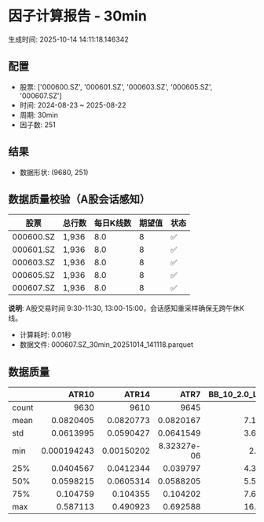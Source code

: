 # 因子计算报告 - 30min

生成时间: 2025-10-14 14:11:18.146342

## 配置

- 股票: ['000600.SZ', '000601.SZ', '000603.SZ', '000605.SZ', '000607.SZ']
- 时间: 2024-08-23 ~ 2025-08-22
- 周期: 30min
- 因子数: 251

## 结果

- 数据形状: (9680, 251)

## 数据质量校验（A股会话感知）

| 股票 | 总行数 | 每日K线数 | 期望值 | 状态 |
|------|--------|----------|--------|------|
| 000600.SZ | 1,936 | 8.0 | 8 | ✅ |
| 000601.SZ | 1,936 | 8.0 | 8 | ✅ |
| 000603.SZ | 1,936 | 8.0 | 8 | ✅ |
| 000605.SZ | 1,936 | 8.0 | 8 | ✅ |
| 000607.SZ | 1,936 | 8.0 | 8 | ✅ |

**说明**: A股交易时间 9:30-11:30, 13:00-15:00，会话感知重采样确保无跨午休K线。
- 计算耗时: 0.01秒
- 数据文件: 000607.SZ_30min_20251014_141118.parquet

## 数据质量

|       |          ATR10 |         ATR14 |           ATR7 |   BB_10_2.0_Lower |   BB_10_2.0_Middle |   BB_10_2.0_Upper |   BB_10_2.0_Width |   BB_15_2.0_Lower |   BB_15_2.0_Middle |   BB_15_2.0_Upper |   BB_15_2.0_Width |   BB_20_2.0_Lower |   BB_20_2.0_Middle |   BB_20_2.0_Upper |   BB_20_2.0_Width |    BOLB_20 |      CCI10 |      CCI14 |      CCI20 |      EMA12 |      EMA15 |      EMA20 |       EMA3 |       EMA5 |       EMA8 |    FIXLB10 |     FIXLB3 |     FIXLB5 |     FIXLB8 |     FMAX10 |     FMAX15 |     FMAX20 |      FMAX5 |    FMEAN10 |    FMEAN15 |    FMEAN20 |     FMEAN5 |     FMIN10 |     FMIN15 |     FMIN20 |      FMIN5 |     FSTD10 |     FSTD15 |     FSTD20 |      FSTD5 |    LEXLB10 |     LEXLB3 |     LEXLB5 |     LEXLB8 |       MA10 |       MA15 |       MA20 |        MA3 |        MA5 |        MA8 |          MACD |   MACD_12_26_9 |   MACD_6_13_4 |   MACD_8_17_5 |      MACD_HIST |   MACD_SIGNAL |   MEANLB10 |    MEANLB3 |    MEANLB5 |    MEANLB8 |       MSTD10 |       MSTD15 |        MSTD5 |      Momentum1 |     Momentum10 |     Momentum12 |     Momentum15 |     Momentum20 |      Momentum3 |      Momentum5 |      Momentum8 |              OBV |   OBV_SMA10 |   OBV_SMA15 |   OBV_SMA20 |   OBV_SMA5 |   Position10 |   Position12 |   Position15 |   Position20 |   Position25 |   Position30 |   Position5 |   Position8 |       RAND |     RANDNX |      RANDX |      RPROB |    RPROBCX |    RPROBNX |     RPROBX |        RSI |      RSI10 |      RSI14 |       RSI7 |       STCX |          STOCH |    STOCH_10_14 |    STOCH_14_20 |     STOCH_7_10 |        STX |   TA_ADXR_14 |   TA_ADX_14 |   TA_APO_fastperiod12_matype0_slowperiod26 |   TA_AROONOSC_14 |   TA_AROON_14_down |   TA_AROON_14_up |   TA_CCI_14 |   TA_CDL2CROWS |   TA_CDL3BLACKCROWS |   TA_CDL3INSIDE |   TA_CDL3LINESTRIKE |   TA_CDL3OUTSIDE |   TA_CDL3STARSINSOUTH |   TA_CDL3WHITESOLDIERS |   TA_CDLABANDONEDBABY |   TA_CDLADVANCEBLOCK |   TA_CDLBELTHOLD |   TA_CDLBREAKAWAY |   TA_CDLCLOSINGMARUBOZU |   TA_CDLCONCEALBABYSWALL |   TA_CDLCOUNTERATTACK |   TA_CDLDARKCLOUDCOVER |   TA_CDLDOJI |   TA_CDLDOJISTAR |   TA_CDLDRAGONFLYDOJI |   TA_CDLENGULFING |   TA_CDLEVENINGDOJISTAR |   TA_CDLEVENINGSTAR |   TA_CDLGAPSIDESIDEWHITE |   TA_CDLGRAVESTONEDOJI |   TA_CDLHAMMER |   TA_CDLHANGINGMAN |   TA_CDLHARAMI |   TA_CDLHARAMICROSS |   TA_CDLHIGHWAVE |   TA_CDLHIKKAKE |   TA_CDLHOMINGPIGEON |   TA_CDLIDENTICAL3CROWS |   TA_CDLINNECK |   TA_CDLINVERTEDHAMMER |   TA_CDLKICKING |   TA_CDLKICKINGBYLENGTH |   TA_CDLLADDERBOTTOM |   TA_CDLLONGLEGGEDDOJI |   TA_CDLLONGLINE |   TA_CDLMARUBOZU |   TA_CDLMATCHINGLOW |   TA_CDLMATHOLD |   TA_CDLMORNINGDOJISTAR |   TA_CDLMORNINGSTAR |   TA_CDLONNECK |   TA_CDLPIERCING |   TA_CDLRICKSHAWMAN |   TA_CDLRISEFALL3METHODS |   TA_CDLSEPARATINGLINES |   TA_CDLSHOOTINGSTAR |   TA_CDLSHORTLINE |   TA_CDLSPINNINGTOP |   TA_CDLSTALLEDPATTERN |   TA_CDLSTICKSANDWICH |   TA_CDLTAKURI |   TA_CDLTASUKIGAP |   TA_CDLTHRUSTING |   TA_CDLTRISTAR |   TA_CDLUNIQUE3RIVER |   TA_CDLUPSIDEGAP2CROWS |   TA_CDLXSIDEGAP3METHODS |   TA_DEMA_10 |   TA_DEMA_20 |   TA_DEMA_5 |   TA_DX_14 |   TA_EMA_10 |   TA_EMA_20 |   TA_EMA_30 |   TA_EMA_5 |   TA_EMA_60 |   TA_KAMA_10 |   TA_KAMA_20 |   TA_MFI_14 |   TA_MIDPRICE_10 |   TA_MIDPRICE_20 |   TA_MIDPRICE_5 |   TA_MOM_10 |   TA_ROCP_10 |   TA_ROCR100_10 |   TA_ROCR_10 |    TA_ROC_10 |   TA_RSI_14 |     TA_SAR |   TA_SMA_10 |   TA_SMA_20 |   TA_SMA_30 |   TA_SMA_5 |   TA_SMA_60 |   TA_STOCHF_D |   TA_STOCHF_K |   TA_STOCHRSI_fastd_period3_fastk_period5_timeperiod14_D |   TA_STOCHRSI_fastd_period3_fastk_period5_timeperiod14_K |   TA_STOCH_D |   TA_STOCH_K |   TA_T3_10 |   TA_T3_20 |    TA_T3_5 |   TA_TEMA_10 |   TA_TEMA_20 |   TA_TEMA_5 |   TA_TRIMA_10 |   TA_TRIMA_20 |   TA_TRIMA_5 |   TA_TRIX_14 |   TA_ULTOSC_timeperiod17_timeperiod214_timeperiod328 |   TA_WILLR_14 |   TA_WMA_10 |   TA_WMA_20 |   TA_WMA_5 |    TRENDLB10 |     TRENDLB3 |      TRENDLB5 |    TRENDLB8 |      Trend10 |      Trend12 |      Trend15 |      Trend20 |      Trend25 |        Trend5 |      Trend8 |     VWAP10 |     VWAP15 |     VWAP20 |     VWAP25 |     VWAP30 |   Volume_Momentum10 |   Volume_Momentum15 |   Volume_Momentum20 |   Volume_Momentum25 |   Volume_Momentum30 |   Volume_Ratio10 |   Volume_Ratio15 |   Volume_Ratio20 |   Volume_Ratio25 |   Volume_Ratio30 |   WILLR14 |   WILLR18 |   WILLR21 |    WILLR9 |
|:------|---------------:|--------------:|---------------:|------------------:|-------------------:|------------------:|------------------:|------------------:|-------------------:|------------------:|------------------:|------------------:|-------------------:|------------------:|------------------:|-----------:|-----------:|-----------:|-----------:|-----------:|-----------:|-----------:|-----------:|-----------:|-----------:|-----------:|-----------:|-----------:|-----------:|-----------:|-----------:|-----------:|-----------:|-----------:|-----------:|-----------:|-----------:|-----------:|-----------:|-----------:|-----------:|-----------:|-----------:|-----------:|-----------:|-----------:|-----------:|-----------:|-----------:|-----------:|-----------:|-----------:|-----------:|-----------:|-----------:|--------------:|---------------:|--------------:|--------------:|---------------:|--------------:|-----------:|-----------:|-----------:|-----------:|-------------:|-------------:|-------------:|---------------:|---------------:|---------------:|---------------:|---------------:|---------------:|---------------:|---------------:|-----------------:|------------:|------------:|------------:|-----------:|-------------:|-------------:|-------------:|-------------:|-------------:|-------------:|------------:|------------:|-----------:|-----------:|-----------:|-----------:|-----------:|-----------:|-----------:|-----------:|-----------:|-----------:|-----------:|-----------:|---------------:|---------------:|---------------:|---------------:|-----------:|-------------:|------------:|-------------------------------------------:|-----------------:|-------------------:|-----------------:|------------:|---------------:|--------------------:|----------------:|--------------------:|-----------------:|----------------------:|-----------------------:|----------------------:|---------------------:|-----------------:|------------------:|------------------------:|-------------------------:|----------------------:|-----------------------:|-------------:|-----------------:|----------------------:|------------------:|------------------------:|--------------------:|-------------------------:|-----------------------:|---------------:|-------------------:|---------------:|--------------------:|-----------------:|----------------:|---------------------:|------------------------:|---------------:|-----------------------:|----------------:|------------------------:|---------------------:|-----------------------:|-----------------:|-----------------:|--------------------:|----------------:|------------------------:|--------------------:|---------------:|-----------------:|--------------------:|-------------------------:|------------------------:|---------------------:|------------------:|--------------------:|-----------------------:|----------------------:|---------------:|------------------:|------------------:|----------------:|---------------------:|------------------------:|-------------------------:|-------------:|-------------:|------------:|-----------:|------------:|------------:|------------:|-----------:|------------:|-------------:|-------------:|------------:|-----------------:|-----------------:|----------------:|------------:|-------------:|----------------:|-------------:|-------------:|------------:|-----------:|------------:|------------:|------------:|-----------:|------------:|--------------:|--------------:|---------------------------------------------------------:|---------------------------------------------------------:|-------------:|-------------:|-----------:|-----------:|-----------:|-------------:|-------------:|------------:|--------------:|--------------:|-------------:|-------------:|-----------------------------------------------------:|--------------:|------------:|------------:|-----------:|-------------:|-------------:|--------------:|------------:|-------------:|-------------:|-------------:|-------------:|-------------:|--------------:|------------:|-----------:|-----------:|-----------:|-----------:|-----------:|--------------------:|--------------------:|--------------------:|--------------------:|--------------------:|-----------------:|-----------------:|-----------------:|-----------------:|-----------------:|----------:|----------:|----------:|----------:|
| count | 9630           | 9610          | 9645           |        9635       |         9635       |        9635       |        9635       |        9610       |         9610       |        9610       |        9610       |        9585       |         9585       |        9585       |        9585       | 9680       | 9590       | 9550       | 9490       | 9680       | 9680       | 9680       | 9680       | 9680       | 9680       | 9680       | 9680       | 9680       | 9680       | 9635       | 9610       | 9585       | 9660       | 9680       | 9680       | 9680       | 9680       | 9680       | 9680       | 9680       | 9680       | 9680       | 9680       | 9680       | 9680       | 9680       | 9680       | 9680       | 9680       | 9635       | 9610       | 9585       | 9670       | 9660       | 9645       | 9515          |  9515          | 9605          | 9580          | 9515           | 9515          | 9680       | 9680       | 9680       | 9680       | 9635         | 9610         | 9660         | 9630           | 9630           | 9630           | 9630           | 9630           | 9630           | 9630           | 9630           |   9680           |  9635       |  9610       |  9585       | 9660       |  9635        |  9625        |  9610        |  9585        |  9560        |  9535        | 9660        | 9645        | 9680       | 9680       | 9680       | 9680       | 9680       | 9680       | 9680       | 9610       | 9630       | 9610       | 9645       | 9680       | 9595           | 9505           | 9425           | 9560           | 9680       |   9545       |  9545       |                                 9625       |       9680       |         9680       |       9680       |  9550       |           9680 |                9680 |    9680         |        9680         |      9680        |          9665         |           9680         |          9680         |          9680        |      9680        |              9680 |            9680         |                     9680 |            9680       |            9680        |    9680      |       9680       |            9680       |         9680      |            9680         |         9680        |              9680        |             9680       |     9680       |         9680       |  9680          |         9680        |        9680      |     9680        |         9680         |            9680         |    9680        |            9680        |            9680 |                    9680 |         9680         |              9680      |       9680       |      9680        |          9680       |            9680 |             9680        |         9680        |    9680        |     9680         |           9680      |             9680         |             9680        |           9680       |        9680       |           9680      |           9680         |          9680         |      9680      |      9680         |       9680        |    9680         |         9680         |                    9680 |             9680         |   9680       |   9680       |  9680       | 9680       |  9680       |  9680       |  9680       | 9680       |  9680       |   9635       |   9585       |  9680       |       9680       |       9680       |      9680       |  9680       |   9680       |      9680       |   9680       | 9630         |  9610       | 9680       |  9635       |  9585       |  9535       | 9660       |  9385       |    9680       |    9680       |                                               9680       |                                               9680       |   9680       |   9680       | 9680       | 9680       | 9680       |   9680       |   9680       |  9680       |    9635       |    9585       |   9660       |   9680       |                                           9680       |     9615      |  9635       |  9585       | 9660       | 9635         | 9670         | 9660          | 9645        | 9635         | 9625         | 9610         | 9585         | 9560         | 9660          | 9645        | 9585       | 9585       | 9585       | 9585       | 9585       |      9630           |      9630           |      9630           |      9630           |      9630           |       9680       |       9680       |       9680       |       9680       |       9680       | 9615      | 9595      | 9580      | 9640      |
| mean  |    0.0820405   |    0.0820773  |    0.0820167   |           7.10325 |            7.11741 |           7.13158 |           7.11741 |           7.10066 |            7.11844 |           7.13622 |           7.11844 |           7.09859 |            7.1195  |           7.14041 |           7.1195  |    7.11557 |    4.48292 |    5.81727 |    7.16991 |    7.10675 |    7.10437 |    7.10044 |    7.11395 |    7.11234 |    7.10994 |    7.11557 |    7.11557 |    7.11557 |    7.11557 |    7.11741 |    7.11844 |    7.1195  |    7.11637 |    7.11557 |    7.11557 |    7.11557 |    7.11557 |    7.11557 |    7.11557 |    7.11557 |    7.11557 |    7.11557 |    7.11557 |    7.11557 |    7.11557 |    7.11557 |    7.11557 |    7.11557 |    7.11557 |    7.11741 |    7.11844 |    7.1195  |    7.11596 |    7.11637 |    7.117   |    0.0112223  |     0.0112223  |    0.00561627 |    0.00721549 |    0.000121524 |    0.0111007  |    7.11557 |    7.11557 |    7.11557 |    7.11557 |    0.0746466 |    0.0920232 |    0.0507716 |    0.00302021  |    0.00302021  |    0.00302021  |    0.00302021  |    0.00302021  |    0.00302021  |    0.00302021  |    0.00302021  |      1.30294e+06 |     7.11741 |     7.11844 |     7.1195  |    7.11637 |     0.484345 |     0.484744 |     0.485486 |     0.485677 |     0.486793 |     0.486639 |    0.47799  |    0.483394 |    7.11557 |    7.11557 |    7.11557 |    7.11557 |    7.11557 |    7.11557 |    7.11557 |   51.3185  |   51.2473  |   51.3185  |   51.1337  |    7.11557 |   48.5416      |   48.4935      |   48.4463      |   48.2978      |    7.11557 |     29.4765  |    29.4765  |                                    7.11783 |          7.11557 |            7.11557 |          7.11557 |     5.81727 |              0 |                   0 |      -0.0413223 |          -0.0103306 |        -0.506198 |            50.5799    |              0.0413223 |            -0.0103306 |            -0.392562 |        -0.320248 |                 0 |               0.0103306 |                        0 |               0       |              -0.123967 |      20.6818 |          0.18595 |               2.27273 |           -3.1281 |              -0.0826446 |           -0.206612 |                 0.144628 |                2.32438 |        2.39669 |           -1.63223 |    -0.00413223 |            0.088843 |          10.4545 |        0.909091 |            0.0826446 |              -0.0826446 |      -0.123967 |               0.754132 |               0 |                       0 |            0.0516529 |                17.6756 |         -2.10744 |        -0.495868 |             2.24174 |               0 |                0.103306 |            0.196281 |      -0.144628 |        0.0413223 |             11.7562 |               -0.0103306 |               -0.692149 |             -0.35124 |           2.61364 |             10.3099 |             -0.0516529 |             0.0413223 |         2.2624 |         0.0103306 |         -0.072314 |       0.0103306 |            0.0206612 |                       0 |                0.0309917 |      7.10834 |      7.10044 |     7.11234 |    7.11557 |     7.10834 |     7.10044 |     7.09265 |    7.11234 |     7.06957 |      7.11741 |      7.1195  |     7.11557 |          7.11557 |          7.11557 |         7.11557 |     7.11557 |      7.11557 |         7.11557 |      7.11557 |    0.302021  |    51.3185  |    7.11557 |     7.11741 |     7.1195  |     7.12185 |    7.11637 |     7.12954 |       7.11557 |       7.11557 |                                                  7.11557 |                                                  7.11557 |      7.11557 |      7.11557 |    7.11557 |    7.11557 |    7.11557 |      7.10834 |      7.10044 |     7.11234 |       7.11741 |       7.1195  |      7.11637 |      7.11557 |                                              7.11557 |      -50.9233 |     7.11741 |     7.1195  |    7.11637 |    0.0325819 |   -0.0148392 |   -0.00302538 |    0.019281 |    0.0325819 |    0.0459527 |    0.0618074 |    0.0775403 |    0.096713  |   -0.00302538 |    0.019281 |    7.07337 |    7.07337 |    7.07337 |    7.07337 |    7.07337 |         0.00302021  |         0.00302021  |         0.00302021  |         0.00302021  |         0.00302021  |          7.11557 |          7.11557 |          7.11557 |          7.11557 |          7.11557 |  -50.9233 |  -50.9582 |  -50.9395 |  -51.0307 |
| std   |    0.0613995   |    0.0590427  |    0.0641549   |           3.66792 |            3.6752  |           3.68254 |           3.6752  |           3.66495 |            3.67396 |           3.68306 |           3.67396 |           3.66217 |            3.67266 |           3.68327 |           3.67266 |    3.67767 |   89.5593  |   91.2818  |   93.0207  |    3.67148 |    3.66984 |    3.66711 |    3.67639 |    3.67529 |    3.67366 |    3.67767 |    3.67767 |    3.67767 |    3.67767 |    3.6752  |    3.67396 |    3.67266 |    3.67645 |    3.67767 |    3.67767 |    3.67767 |    3.67767 |    3.67767 |    3.67767 |    3.67767 |    3.67767 |    3.67767 |    3.67767 |    3.67767 |    3.67767 |    3.67767 |    3.67767 |    3.67767 |    3.67767 |    3.6752  |    3.67396 |    3.67266 |    3.67699 |    3.67645 |    3.67569 |    0.103083   |     0.103083   |    0.0713631  |    0.0809478  |    0.0296527   |    0.0976106  |    3.67767 |    3.67767 |    3.67767 |    3.67767 |    0.0882379 |    0.105308  |    0.0709263 |    0.0342305   |    0.0342305   |    0.0342305   |    0.0342305   |    0.0342305   |    0.0342305   |    0.0342305   |    0.0342305   |      1.46562e+06 |     3.6752  |     3.67396 |     3.67266 |    3.67645 |     0.295886 |     0.29505  |     0.295315 |     0.295112 |     0.295665 |     0.295191 |    0.298297 |    0.296132 |    3.67767 |    3.67767 |    3.67767 |    3.67767 |    3.67767 |    3.67767 |    3.67767 |   13.9659  |   16.1138  |   13.9659  |   18.7311  |    3.67767 |   27.7036      |   19.852       |   19.3321      |   19.8533      |    3.67767 |     12.8382  |    12.8382  |                                    3.67471 |          3.67767 |            3.67767 |          3.67767 |    91.2818  |              0 |                   0 |       7.46922   |           3.66484   |        12.9672   |            26.7772    |              2.03247   |             1.01639   |             6.25349  |        39.9258   |                 0 |              35.8649    |                        0 |               3.52108 |               3.51889  |      40.5045 |         11.1331  |              14.904   |           32.8356 |               2.87376   |            4.54099  |                 7.87204  |               15.0685  |       15.2954  |           12.6718  |    30.5232     |           19.8025   |          36.5667 |       34.3072   |            2.87376   |               2.87376   |       3.51889  |               8.65172  |               0 |                       0 |            2.27226   |                38.1482 |         42.0532  |        23.3066   |            14.8044  |               0 |                3.21263  |            4.42624  |       3.80045  |        2.03247   |             32.2105 |                1.01639   |                9.56413  |              5.91644 |          46.9153  |             41.8982 |              2.27226   |             2.03247   |        14.8709 |         1.76051   |          2.68829  |       2.68925   |            1.43732   |                       0 |                4.1908    |      3.67257 |      3.66711 |     3.67529 |    3.67767 |     3.67257 |     3.66711 |     3.66174 |    3.67529 |     3.64626 |      3.6752  |      3.67266 |     3.67767 |          3.67767 |          3.67767 |         3.67767 |     3.67767 |      3.67767 |         3.67767 |      3.67767 |    3.42305   |    13.9659  |    3.67767 |     3.6752  |     3.67266 |     3.67007 |    3.67645 |     3.66279 |       3.67767 |       3.67767 |                                                  3.67767 |                                                  3.67767 |      3.67767 |      3.67767 |    3.67767 |    3.67767 |    3.67767 |      3.67257 |      3.66711 |     3.67529 |       3.6752  |       3.67266 |      3.67645 |      3.67767 |                                              3.67767 |       29.5381 |     3.6752  |     3.67266 |    3.67645 |    1.19955   |    0.844782  |    1.02151    |    1.1568   |    1.19955   |    1.22907   |    1.26863   |    1.30079   |    1.3309    |    1.02151    |    1.1568   |    3.68943 |    3.68943 |    3.68943 |    3.68943 |    3.68943 |         0.0342305   |         0.0342305   |         0.0342305   |         0.0342305   |         0.0342305   |          3.67767 |          3.67767 |          3.67767 |          3.67767 |          3.67767 |   29.5381 |   29.533  |   29.5296 |   29.6342 |
| min   |    0.000194243 |    0.00150202 |    8.32327e-06 |           2.8848  |            2.888   |           2.8912  |           2.888   |           2.89819 |            2.90333 |           2.90848 |           2.90333 |           2.90674 |            2.9125  |           2.91826 |           2.9125  |    2.87    | -474.178   | -476.247   | -589.249   |    2.8928  |    2.89739 |    2.90254 |    2.87283 |    2.87724 |    2.8846  |    2.87    |    2.87    |    2.87    |    2.87    |    2.888   |    2.90333 |    2.9125  |    2.874   |    2.87    |    2.87    |    2.87    |    2.87    |    2.87    |    2.87    |    2.87    |    2.87    |    2.87    |    2.87    |    2.87    |    2.87    |    2.87    |    2.87    |    2.87    |    2.87    |    2.888   |    2.90333 |    2.9125  |    2.87333 |    2.874   |    2.8825  |   -0.70342    |    -0.70342    |   -0.511549   |   -0.548314   |   -0.305891    |   -0.657801   |    2.87    |    2.87    |    2.87    |    2.87    |    0         |    0         |    0         |   -0.190476    |   -0.190476    |   -0.190476    |   -0.190476    |   -0.190476    |   -0.190476    |   -0.190476    |   -0.190476    |     -1.86326e+06 |     2.888   |     2.90333 |     2.9125  |    2.874   |     0        |     0        |     0        |     0        |     0        |     0        |    0        |    0        |    2.87    |    2.87    |    2.87    |    2.87    |    2.87    |    2.87    |    2.87    |    6.82387 |    3.49103 |    6.82387 |    1.45737 |    2.87    |   -1.46845e-13 |    1.21807e-14 |    6.53699e-14 |    3.41061e-14 |    2.87    |      8.68737 |     8.68737 |                                    2.89417 |          2.87    |            2.87    |          2.87    |  -476.247   |              0 |                   0 |    -100         |        -100         |      -100        |             0.0143321 |              0         |          -100         |          -100        |      -100        |                 0 |            -100         |                        0 |            -100       |            -100        |       0      |       -100       |               0       |         -100      |            -100         |         -100        |              -100        |                0       |        0       |         -100       |  -100          |         -100        |        -100      |     -200        |            0         |            -100         |    -100        |               0        |               0 |                       0 |            0         |                 0      |       -100       |      -100        |             0       |               0 |                0        |            0        |    -100        |        0         |              0      |             -100         |             -100        |           -100       |        -100       |           -100      |           -100         |             0         |         0      |      -100         |       -100        |    -100         |            0         |                       0 |             -100         |      2.88901 |      2.90254 |     2.87724 |    2.87    |     2.88901 |     2.90254 |     2.90834 |    2.87724 |     2.91463 |      2.888   |      2.9125  |     2.87    |          2.87    |          2.87    |         2.87    |     2.87    |      2.87    |         2.87    |      2.87    |  -19.0476    |     6.82387 |    2.87    |     2.888   |     2.9125  |     2.92167 |    2.874   |     2.99233 |       2.87    |       2.87    |                                                  2.87    |                                                  2.87    |      2.87    |      2.87    |    2.87    |    2.87    |    2.87    |      2.88901 |      2.90254 |     2.87724 |       2.888   |       2.9125  |      2.874   |      2.87    |                                              2.87    |     -100      |     2.888   |     2.9125  |    2.874   |   -2.83106   |   -1.1547    |   -1.78885    |   -2.47487  |   -2.83106   |   -3.15426   |   -3.58103   |   -4.06533   |   -4.5658    |   -1.78885    |   -2.47487  |    0       |    0       |    0       |    0       |    0       |        -0.190476    |        -0.190476    |        -0.190476    |        -0.190476    |        -0.190476    |          2.87    |          2.87    |          2.87    |          2.87    |          2.87    | -100      | -100      | -100      | -100      |
| 25%   |    0.0404567   |    0.0412344  |    0.039797    |           4.31269 |            4.3225  |           4.33221 |           4.3225  |           4.30671 |            4.3195  |           4.33177 |           4.3195  |           4.30278 |            4.317   |           4.33206 |           4.317   |    4.32    |  -57.1726  |  -57.0044  |  -54.7418  |    4.32001 |    4.31609 |    4.31195 |    4.31955 |    4.31942 |    4.32289 |    4.32    |    4.32    |    4.32    |    4.32    |    4.3225  |    4.3195  |    4.317   |    4.32    |    4.32    |    4.32    |    4.32    |    4.32    |    4.32    |    4.32    |    4.32    |    4.32    |    4.32    |    4.32    |    4.32    |    4.32    |    4.32    |    4.32    |    4.32    |    4.32    |    4.3225  |    4.3195  |    4.317   |    4.32    |    4.32    |    4.32125 |   -0.0274565  |    -0.0274565  |   -0.0193983  |   -0.0216826  |   -0.00863992  |   -0.0255843  |    4.32    |    4.32    |    4.32    |    4.32    |    0.0255821 |    0.0324074 |    0.0158114 |   -0.0128641   |   -0.0128641   |   -0.0128641   |   -0.0128641   |   -0.0128641   |   -0.0128641   |   -0.0128641   |   -0.0128641   | 419471           |     4.3225  |     4.3195  |     4.317   |    4.32    |     0.222222 |     0.222222 |     0.222222 |     0.225806 |     0.222222 |     0.224819 |    0.217391 |    0.222222 |    4.32    |    4.32    |    4.32    |    4.32    |    4.32    |    4.32    |    4.32    |   41.7648  |   39.9162  |   41.7648  |   37.6968  |    4.32    |   23.7644      |   33.7453      |   34.4605      |   33.2333      |    4.32    |     19.6403  |    19.6403  |                                    4.32    |          4.32    |            4.32    |          4.32    |   -57.0044  |              0 |                   0 |       0         |           0         |         0        |            28.7563    |              0         |             0         |             0        |         0        |                 0 |               0         |                        0 |               0       |               0        |       0      |          0       |               0       |            0      |               0         |            0        |                 0        |                0       |        0       |            0       |     0          |            0        |           0      |        0        |            0         |               0         |       0        |               0        |               0 |                       0 |            0         |                 0      |          0       |         0        |             0       |               0 |                0        |            0        |       0        |        0         |              0      |                0         |                0        |              0       |           0       |              0      |              0         |             0         |         0      |         0         |          0        |       0         |            0         |                       0 |                0         |      4.32169 |      4.31195 |     4.31942 |    4.32    |     4.32169 |     4.31195 |     4.30768 |    4.31942 |     4.29724 |      4.3225  |      4.317   |     4.32    |          4.32    |          4.32    |         4.32    |     4.32    |      4.32    |         4.32    |      4.32    |   -1.28641   |    41.7648  |    4.32    |     4.3225  |     4.317   |     4.31133 |    4.32    |     4.31383 |       4.32    |       4.32    |                                                  4.32    |                                                  4.32    |      4.32    |      4.32    |    4.32    |    4.32    |    4.32    |      4.32169 |      4.31195 |     4.31942 |       4.3225  |       4.317   |      4.32    |      4.32    |                                              4.32    |      -77.2727 |     4.3225  |     4.317   |    4.32    |   -0.971786  |   -0.872871  |   -0.920357   |   -0.940999 |   -0.971786  |   -0.994987  |   -0.997015  |   -0.996913  |   -0.982205  |   -0.920357   |   -0.940999 |    4.31021 |    4.31021 |    4.31021 |    4.31021 |    4.31021 |        -0.0128641   |        -0.0128641   |        -0.0128641   |        -0.0128641   |        -0.0128641   |          4.32    |          4.32    |          4.32    |          4.32    |          4.32    |  -77.2727 |  -76.9231 |  -76.9231 |  -76.9231 |
| 50%   |    0.0598215   |    0.0605314  |    0.0588205   |           5.55925 |            5.569   |           5.58148 |           5.569   |           5.55695 |            5.571   |           5.58764 |           5.571   |           5.55583 |            5.575   |           5.59535 |           5.575   |    5.57    |    2.69261 |    3.89933 |    4.61561 |    5.56619 |    5.56245 |    5.5589  |    5.57039 |    5.56922 |    5.56604 |    5.57    |    5.57    |    5.57    |    5.57    |    5.569   |    5.571   |    5.575   |    5.572   |    5.57    |    5.57    |    5.57    |    5.57    |    5.57    |    5.57    |    5.57    |    5.57    |    5.57    |    5.57    |    5.57    |    5.57    |    5.57    |    5.57    |    5.57    |    5.57    |    5.569   |    5.571   |    5.575   |    5.57333 |    5.572   |    5.57125 |    0.00415645 |     0.00415645 |    0.00160734 |    0.00199751 |    0.000490388 |    0.00463596 |    5.57    |    5.57    |    5.57    |    5.57    |    0.0443346 |    0.0556434 |    0.0286356 |    0.000713776 |    0.000713776 |    0.000713776 |    0.000713776 |    0.000713776 |    0.000713776 |    0.000713776 |    0.000713776 | 835868           |     5.569   |     5.571   |     5.575   |    5.572   |     0.485714 |     0.488372 |     0.484848 |     0.482759 |     0.477744 |     0.480519 |    0.473684 |    0.48     |    5.57    |    5.57    |    5.57    |    5.57    |    5.57    |    5.57    |    5.57    |   50.9833  |   50.9839  |   50.9833  |   51.1063  |    5.57    |   48.4848      |   47.9935      |   47.7734      |   47.7261      |    5.57    |     26.798   |    26.798   |                                    5.5725  |          5.57    |            5.57    |          5.57    |     3.89933 |              0 |                   0 |       0         |           0         |         0        |            50.4094    |              0         |             0         |             0        |         0        |                 0 |               0         |                        0 |               0       |               0        |       0      |          0       |               0       |            0      |               0         |            0        |                 0        |                0       |        0       |            0       |     0          |            0        |           0      |        0        |            0         |               0         |       0        |               0        |               0 |                       0 |            0         |                 0      |          0       |         0        |             0       |               0 |                0        |            0        |       0        |        0         |              0      |                0         |                0        |              0       |           0       |              0      |              0         |             0         |         0      |         0         |          0        |       0         |            0         |                       0 |                0         |      5.56411 |      5.5589  |     5.56922 |    5.57    |     5.56411 |     5.5589  |     5.55033 |    5.56922 |     5.50295 |      5.569   |      5.575   |     5.57    |          5.57    |          5.57    |         5.57    |     5.57    |      5.57    |         5.57    |      5.57    |    0.0713776 |    50.9833  |    5.57    |     5.569   |     5.575   |     5.57333 |    5.572   |     5.57317 |       5.57    |       5.57    |                                                  5.57    |                                                  5.57    |      5.57    |      5.57    |    5.57    |    5.57    |    5.57    |      5.56411 |      5.5589  |     5.56922 |       5.569   |       5.575   |      5.572   |      5.57    |                                              5.57    |      -50      |     5.569   |     5.575   |    5.572   |    0.0551468 |    0         |    0          |    0        |    0.0551468 |    0.0769023 |    0.0738358 |    0.0880271 |    0.0971883 |    0          |    0        |    5.55917 |    5.55917 |    5.55917 |    5.55917 |    5.55917 |         0.000713776 |         0.000713776 |         0.000713776 |         0.000713776 |         0.000713776 |          5.57    |          5.57    |          5.57    |          5.57    |          5.57    |  -50      |  -50.9434 |  -51.2821 |  -50      |
| 75%   |    0.104759    |    0.104355   |    0.104202    |           7.67381 |            7.688   |           7.7052  |           7.688   |           7.67143 |            7.689   |           7.70126 |           7.689   |           7.6649  |            7.6855  |           7.70683 |           7.6855  |    7.68    |   62.8525  |   65.0911  |   65.676   |    7.6794  |    7.6784  |    7.67394 |    7.68056 |    7.67831 |    7.68232 |    7.68    |    7.68    |    7.68    |    7.68    |    7.688   |    7.689   |    7.6855  |    7.6825  |    7.68    |    7.68    |    7.68    |    7.68    |    7.68    |    7.68    |    7.68    |    7.68    |    7.68    |    7.68    |    7.68    |    7.68    |    7.68    |    7.68    |    7.68    |    7.68    |    7.688   |    7.689   |    7.6855  |    7.68583 |    7.6825  |    7.69    |    0.0353544  |     0.0353544  |    0.022425   |    0.0262469  |    0.0100014   |    0.0338663  |    7.68    |    7.68    |    7.68    |    7.68    |    0.0860006 |    0.106568  |    0.0557225 |    0.0152439   |    0.0152439   |    0.0152439   |    0.0152439   |    0.0152439   |    0.0152439   |    0.0152439   |    0.0152439   |      1.81599e+06 |     7.688   |     7.689   |     7.6855  |    7.6825  |     0.733333 |     0.732143 |     0.736842 |     0.73913  |     0.75     |     0.74359  |    0.727273 |    0.734694 |    7.68    |    7.68    |    7.68    |    7.68    |    7.68    |    7.68    |    7.68    |   60.2317  |   61.9166  |   60.2317  |   64.1079  |    7.68    |   72.1154      |   63.0193      |   62.7018      |   63.1732      |    7.68    |     36.7384  |    36.7384  |                                    7.69167 |          7.68    |            7.68    |          7.68    |    65.0911  |              0 |                   0 |       0         |           0         |         0        |            72.3112    |              0         |             0         |             0        |         0        |                 0 |               0         |                        0 |               0       |               0        |       0      |          0       |               0       |            0      |               0         |            0        |                 0        |                0       |        0       |            0       |     0          |            0        |           0      |        0        |            0         |               0         |       0        |               0        |               0 |                       0 |            0         |                 0      |          0       |         0        |             0       |               0 |                0        |            0        |       0        |        0         |              0      |                0         |                0        |              0       |           0       |              0      |              0         |             0         |         0      |         0         |          0        |       0         |            0         |                       0 |                0         |      7.67947 |      7.67394 |     7.67831 |    7.68    |     7.67947 |     7.67394 |     7.66461 |    7.67831 |     7.64603 |      7.688   |      7.6855  |     7.68    |          7.68    |          7.68    |         7.68    |     7.68    |      7.68    |         7.68    |      7.68    |    1.52439   |    60.2317  |    7.68    |     7.688   |     7.6855  |     7.68617 |    7.6825  |     7.69117 |       7.68    |       7.68    |                                                  7.68    |                                                  7.68    |      7.68    |      7.68    |    7.68    |    7.68    |    7.68    |      7.67947 |      7.67394 |     7.67831 |       7.688   |       7.6855  |      7.6825  |      7.68    |                                              7.68    |      -25.8497 |     7.688   |     7.6855  |    7.6825  |    1.00308   |    0.872871  |    0.920357   |    0.964271 |    1.00308   |    1.0376    |    1.0801    |    1.11959   |    1.14453   |    0.920357   |    0.964271 |    7.65707 |    7.65707 |    7.65707 |    7.65707 |    7.65707 |         0.0152439   |         0.0152439   |         0.0152439   |         0.0152439   |         0.0152439   |          7.68    |          7.68    |          7.68    |          7.68    |          7.68    |  -25.8497 |  -25.4033 |  -25      |  -25      |
| max   |    0.587113    |    0.490923   |    0.692588    |          16.5348  |           16.569   |          16.6032  |          16.569   |          16.4764  |           16.5093  |          16.5423  |          16.5093  |          16.4339  |           16.4665  |          16.4991  |          16.4665  |   16.75    |  666.663   |  933.326   | 1333.32    |   16.5457  |   16.4923  |   16.4151  |   16.7184  |   16.685   |   16.6242  |   16.75    |   16.75    |   16.75    |   16.75    |   16.569   |   16.5093  |   16.4665  |   16.724   |   16.75    |   16.75    |   16.75    |   16.75    |   16.75    |   16.75    |   16.75    |   16.75    |   16.75    |   16.75    |   16.75    |   16.75    |   16.75    |   16.75    |   16.75    |   16.75    |   16.569   |   16.5093  |   16.4665  |   16.7267  |   16.724   |   16.6275  |    0.882941   |     0.882941   |    0.637906   |    0.694288   |    0.194258    |    0.810163   |   16.75    |   16.75    |   16.75    |   16.75    |    0.983642  |    0.957605  |    1.0747    |    0.225       |    0.225       |    0.225       |    0.225       |    0.225       |    0.225       |    0.225       |    0.225       |      6.85151e+06 |    16.569   |    16.5093  |    16.4665  |   16.724   |     1        |     1        |     1        |     1        |     1        |     1        |    1        |    1        |   16.75    |   16.75    |   16.75    |   16.75    |   16.75    |   16.75    |   16.75    |   99.7545  |   99.9785  |   99.7545  |   99.9994  |   16.75    |  100           |  100           |  100           |  100           |   16.75    |     84.6002  |    84.6002  |                                   16.5392  |         16.75    |           16.75    |         16.75    |   933.326   |              0 |                   0 |     100         |         100         |       100        |           100         |            100         |             0         |             0        |       100        |                 0 |             100         |                        0 |             100       |               0        |     100      |        100       |             100       |          100      |               0         |            0        |               100        |              100       |      100       |            0       |   100          |          100        |         100      |      200        |          100         |               0         |       0        |             100        |               0 |                       0 |          100         |               100      |        100       |       100        |           100       |               0 |              100        |          100        |       0        |      100         |            100      |                0         |              100        |              0       |         100       |            100      |              0         |           100         |       100      |       100         |          0        |     100         |          100         |                       0 |              100         |     16.584   |     16.4151  |    16.685   |   16.75    |    16.584   |    16.4151  |    16.3347  |   16.685   |    16.1583  |     16.569   |     16.4665  |    16.75    |         16.75    |         16.75    |        16.75    |    16.75    |     16.75    |        16.75    |     16.75    |   22.5       |    99.7545  |   16.75    |    16.569   |    16.4665  |    16.4037  |   16.724   |    16.1473  |      16.75    |      16.75    |                                                 16.75    |                                                 16.75    |     16.75    |     16.75    |   16.75    |   16.75    |   16.75    |     16.584   |     16.4151  |    16.685   |      16.569   |      16.4665  |     16.724   |     16.75    |                                             16.75    |        0      |    16.569   |    16.4665  |   16.724   |    2.84605   |    1.1547    |    1.78885    |    2.47487  |    2.84605   |    3.17543   |    3.61478   |    4.24853   |    4.8       |    1.78885    |    2.47487  |   16.5066  |   16.5066  |   16.5066  |   16.5066  |   16.5066  |         0.225       |         0.225       |         0.225       |         0.225       |         0.225       |         16.75    |         16.75    |         16.75    |         16.75    |         16.75    |    0      |    0      |    0      |    0      |